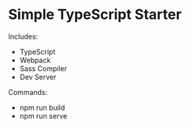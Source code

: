 # Simple TypeScript Starter

Includes:

- TypeScript
- Webpack
- Sass Compiler
- Dev Server

Commands:

- npm run build
- npm run serve
